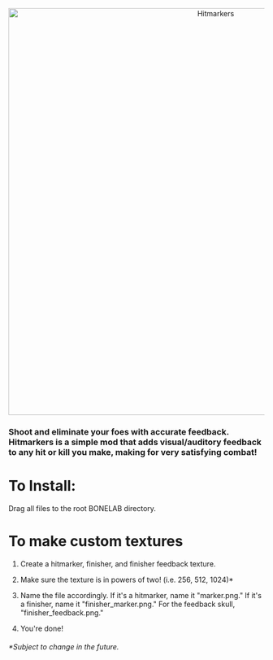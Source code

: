 <p align="center">
<img src="https://github.com/Not-Enough-Photons/Hitmarkers/blob/main/Images/hitmarkers_gif_banner.gif?raw=true" alt="Hitmarkers" width = 800px>
</img>
</p>

### Shoot and eliminate your foes with accurate feedback. Hitmarkers is a simple mod that adds visual/auditory feedback to any hit or kill you make, making for very satisfying combat!

# To Install:
Drag all files to the root BONELAB directory.

# To make custom textures
1. Create a hitmarker, finisher, and finisher feedback texture.

2. Make sure the texture is in powers of two! (i.e. 256, 512, 1024)*

3. Name the file accordingly. If it's a hitmarker, name it "marker.png." If it's a finisher, name it "finisher_marker.png." For the feedback skull, "finisher_feedback.png."

4. You're done!

###### *Subject to change in the future.
